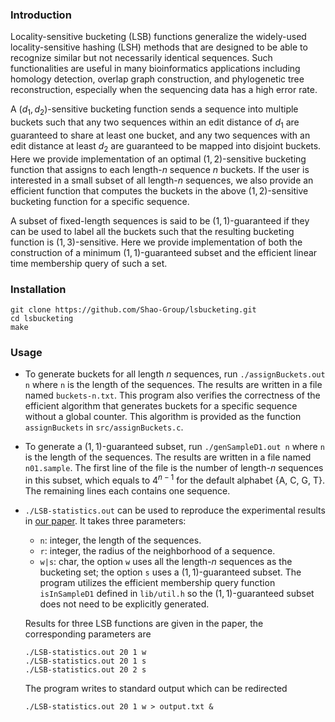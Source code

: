 ### Introduction
Locality-sensitive bucketing (LSB) functions generalize the widely-used
locality-sensitive hashing (LSH) methods that are designed to be
able to recognize similar but not necessarily identical sequences.
Such functionalities are useful in many bioinformatics applications
including homology detection, overlap graph construction, and
phylogenetic tree reconstruction, especially when the sequencing
data has a high error rate.

A $(d_1, d_2)$-sensitive bucketing function sends a sequence into
multiple buckets such that any two sequences
within an edit distance of $d_1$ are guaranteed to share at least one bucket,
and any two sequences with an edit distance at least $d_2$
are guaranteed to be mapped into disjoint buckets.
Here we provide implementation of an optimal $(1, 2)$-sensitive bucketing
function that assigns to each length-$`n`$ sequence $n$ buckets.
If the user is interested in a small subset of all length-$`n`$ sequences,
we also provide an efficient function that computes the buckets in the
above $(1,2)$-sensitive bucketing function for a specific sequence.

A subset of fixed-length sequences is said to be $(1, 1)$-guaranteed
if they can be used to label all the buckets such that the resulting
bucketing function is $(1, 3)$-sensitive.
Here we provide implementation of both the construction of a 
minimum $(1,1)$-guaranteed subset and the efficient linear time 
membership query of such a set.
### Installation
```
git clone https://github.com/Shao-Group/lsbucketing.git
cd lsbucketing
make
```
### Usage
- To generate buckets for all length $n$ sequences, run
`./assignBuckets.out n` where `n` is the length of the sequences.
The results are written in a file named `buckets-n.txt`.
This program also verifies the correctness of 
the efficient algorithm that generates
buckets for a specific sequence without a global counter.
This algorithm is provided as the function 
`assignBuckets` in `src/assignBuckets.c`.

- To generate a $(1,1)$-guaranteed subset, run
`./genSampleD1.out n` where `n` is the length of the sequences.
The results are written in a file named `n01.sample`.
The first line of the file is the number of length-$`n`$ sequences
in this subset, which equals to $4^{n-1}$ for the default alphabet
{A, C, G, T}.
The remaining lines each contains one sequence.

- `./LSB-statistics.out` can be used to reproduce the 
experimental results in [our paper](https://almob.biomedcentral.com/articles/10.1186/s13015-023-00234-2).
It takes three parameters:
  - `n`: integer, the length of the sequences.
  - `r`: integer, the radius of the neighborhood of a sequence.
  - `w|s`: char, the option `w` uses all the length-$`n`$ sequences as the 
  bucketing set; the option `s` uses a $(1,1)$-guaranteed subset.
  The program utilizes the efficient membership query function
  `isInSampleD1` defined in `lib/util.h` so the $(1,1)$-guaranteed subset
  does not need to be explicitly generated.

  Results for three LSB functions are given in the paper, the corresponding
  parameters are
  ```
  ./LSB-statistics.out 20 1 w
  ./LSB-statistics.out 20 1 s
  ./LSB-statistics.out 20 2 s
  ```
  The program writes to standard output which can be redirected
  ```
  ./LSB-statistics.out 20 1 w > output.txt &
  ```
